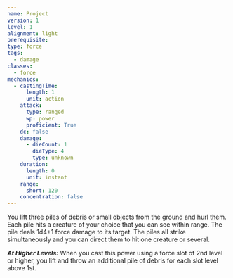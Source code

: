 ```yaml
---
name: Project
version: 1
level: 1
alignment: light
prerequisite: 
type: force
tags:
  - damage
classes:
  - force
mechanics:
  - castingTime:
      length: 1
      unit: action
    attack:
      type: ranged
      wp: power
      proficient: True
    dc: false
    damage:
      - dieCount: 1
        dieType: 4
        type: unknown
    duration:
      length: 0
      unit: instant
    range:
      short: 120
    concentration: false
---
```

You lift three piles of debris or small objects from the ground and hurl them. Each pile hits a creature of your choice that you can see within range. The pile deals 1d4+1 force damage to its target. The piles all strike simultaneously and you can direct them to hit one creature or several.

***__At Higher Levels__:*** When you cast this power using a force slot of 2nd level or higher, you lift and throw an additional pile of debris for each slot level above 1st.
    
